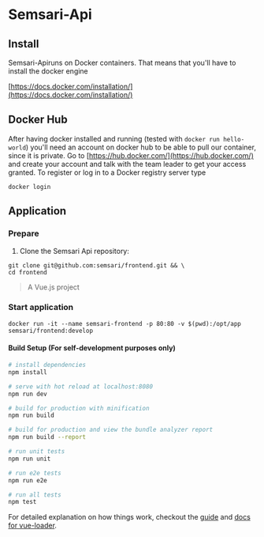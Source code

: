 # Semsari-Api

## Install

Semsari-Apiruns on Docker containers. That means that you'll have to install the docker engine

[https://docs.docker.com/installation/](https://docs.docker.com/installation/)

## Docker Hub

After having docker installed and running (tested with `docker run hello-world`) you'll need an account on docker hub to be able to pull our container, since it is private.
Go to [https://hub.docker.com/](https://hub.docker.com/) and create your account and talk with the team leader to get your access granted.
To register or log in to a Docker registry server type

```
docker login
```

## Application

### Prepare

1. Clone the Semsari Api repository:
```
git clone git@github.com:semsari/frontend.git && \
cd frontend
```

> A Vue.js project

### Start application
```docker run -it --name semsari-frontend -p 80:80 -v $(pwd):/opt/app semsari/frontend:develop``` 

#### Build Setup (For self-development purposes only)

``` bash
# install dependencies
npm install

# serve with hot reload at localhost:8080
npm run dev

# build for production with minification
npm run build

# build for production and view the bundle analyzer report
npm run build --report

# run unit tests
npm run unit

# run e2e tests
npm run e2e

# run all tests
npm test
```

For detailed explanation on how things work, checkout the [guide](http://vuejs-templates.github.io/webpack/) and [docs for vue-loader](http://vuejs.github.io/vue-loader).
